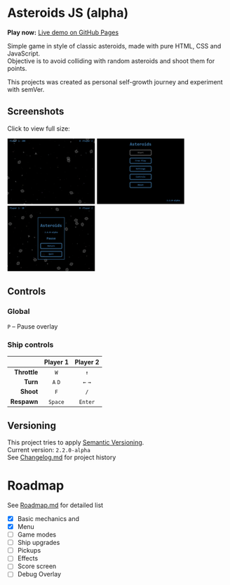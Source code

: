 # Asteroids JS (alpha)

**Play now:** [Live demo on GitHub Pages](https://nanodoman.github.io/Asteroids/)

Simple game in style of classic asteroids, made with pure HTML, CSS and JavaScript.\
Objective is to avoid colliding with random asteroids and shoot them for points.

This projects was created as personal self-growth journey and experiment with semVer.

## Screenshots

Click to view full size:

[<img src="assets/asteroids-js-game.png" width="200"/>](assets/asteroids-js-game.png)
[<img src="assets/asteroids-js-menu.png" width="200"/>](assets/asteroids-js-menu.png)
[<img src="assets/asteroids-js-pause.png" width="200"/>](assets/asteroids-js-pause.png)

## Controls

### Global

`P` – Pause overlay

### Ship controls

|              | Player 1 | Player 2 |
| -----------: | :------: | :------: |
| **Throttle** |   `W`    |   `↑`    |
|     **Turn** | `A` `D`  | `←` `→`  |
|    **Shoot** |   `F`    |   `/`    |
|  **Respawn** | `Space`  | `Enter`  |

## Versioning

This project tries to apply [Semantic Versioning](https://semver.org/).\
Current version: `2.2.0-alpha`\
See [Changelog.md](docs/changelog.md) for project history

# Roadmap

See [Roadmap.md](docs/roadmap.md) for detailed list

- [x] Basic mechanics and
- [x] Menu
- [ ] Game modes
- [ ] Ship upgrades
- [ ] Pickups
- [ ] Effects
- [ ] Score screen
- [ ] Debug Overlay

